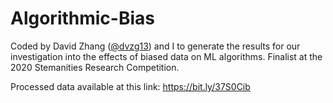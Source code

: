# Algorithmic-Bias
Coded by David Zhang ([@dvzg13](https://github.com/dvzg13)) and I to generate the results for our investigation into the effects of biased data on ML algorithms. Finalist at the 2020 Stemanities Research Competition.

Processed data available at this link: https://bit.ly/37S0Cib
